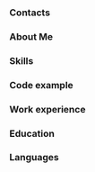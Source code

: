 ### Contacts
### About Me
### Skills
### Code example
### Work experience
### Education
### Languages